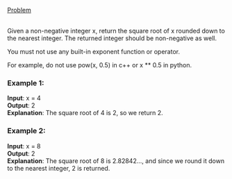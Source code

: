 [Problem](https://leetcode.com/problems/sqrtx/description/?envType=study-plan-v2&envId=top-interview-150)<br/><br/>

Given a non-negative integer x, return the square root of x rounded down to the nearest integer. The returned integer should be non-negative as well.<br/>

You must not use any built-in exponent function or operator.<br/>

For example, do not use pow(x, 0.5) in c++ or x ** 0.5 in python.<br/>
 

### Example 1:

**Input**: x = 4<br/>
**Output**: 2<br/>
**Explanation**: The square root of 4 is 2, so we return 2.<br/>

### Example 2:

**Input**: x = 8<br/>
**Output**: 2<br/>
**Explanation**: The square root of 8 is 2.82842..., and since we round it down to the nearest integer, 2 is returned.<br/>